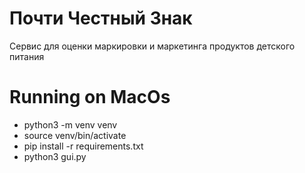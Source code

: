 # Почти Честный Знак
Сервис для оценки маркировки и маркетинга продуктов детского питания

# Running on MacOs
- python3 -m venv venv
- source venv/bin/activate
- pip install -r requirements.txt
- python3 gui.py
